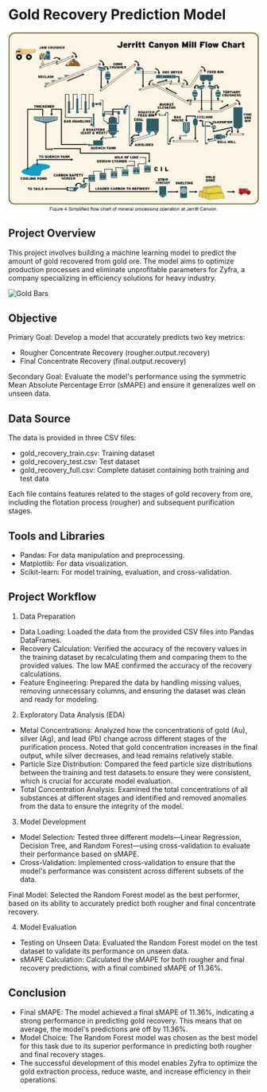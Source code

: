 # Gold Recovery Prediction Model
![Gold Extraction Process](goldextraction.png)
## Project Overview
This project involves building a machine learning model to predict the amount of gold recovered from gold ore. The model aims to optimize production processes and eliminate unprofitable parameters for Zyfra, a company specializing in efficiency solutions for heavy industry.

![Gold Bars](gold.png)

## Objective

Primary Goal: Develop a model that accurately predicts two key metrics:
- Rougher Concentrate Recovery (rougher.output.recovery)
- Final Concentrate Recovery (final.output.recovery)

Secondary Goal: Evaluate the model's performance using the symmetric Mean Absolute Percentage Error (sMAPE) and ensure it generalizes well on unseen data.

## Data Source
The data is provided in three CSV files:

- gold_recovery_train.csv: Training dataset
- gold_recovery_test.csv: Test dataset
- gold_recovery_full.csv: Complete dataset containing both training and test data

Each file contains features related to the stages of gold recovery from ore, including the flotation process (rougher) and subsequent purification stages.

## Tools and Libraries
- Pandas: For data manipulation and preprocessing.
- Matplotlib: For data visualization.
- Scikit-learn: For model training, evaluation, and cross-validation.

## Project Workflow

1. Data Preparation
- Data Loading: Loaded the data from the provided CSV files into Pandas DataFrames.
- Recovery Calculation: Verified the accuracy of the recovery values in the training dataset by recalculating them and comparing them to the provided values. The low MAE confirmed the accuracy of the recovery calculations.
- Feature Engineering: Prepared the data by handling missing values, removing unnecessary columns, and ensuring the dataset was clean and ready for modeling.
  
2. Exploratory Data Analysis (EDA)
- Metal Concentrations: Analyzed how the concentrations of gold (Au), silver (Ag), and lead (Pb) change across different stages of the purification process. Noted that gold concentration increases in the final output,  while silver decreases, and lead remains relatively stable.
- Particle Size Distribution: Compared the feed particle size distributions between the training and test datasets to ensure they were consistent, which is crucial for accurate model evaluation.
- Total Concentration Analysis: Examined the total concentrations of all substances at different stages and identified and removed anomalies from the data to ensure the integrity of the model.
  
3. Model Development
- Model Selection: Tested three different models—Linear Regression, Decision Tree, and Random Forest—using cross-validation to evaluate their performance based on sMAPE.
- Cross-Validation: Implemented cross-validation to ensure that the model's performance was consistent across different subsets of the data.
  
Final Model: Selected the Random Forest model as the best performer, based on its ability to accurately predict both rougher and final concentrate recovery.

4. Model Evaluation

- Testing on Unseen Data: Evaluated the Random Forest model on the test dataset to validate its performance on unseen data.
- sMAPE Calculation: Calculated the sMAPE for both rougher and final recovery predictions, with a final combined sMAPE of 11.36%.

## Conclusion
- Final sMAPE: The model achieved a final sMAPE of 11.36%, indicating a strong performance in predicting gold recovery. This means that on average, the model's predictions are off by 11.36%.
- Model Choice: The Random Forest model was chosen as the best model for this task due to its superior performance in predicting both rougher and final recovery stages.
- The successful development of this model enables Zyfra to optimize the gold extraction process, reduce waste, and increase efficiency in their operations.


